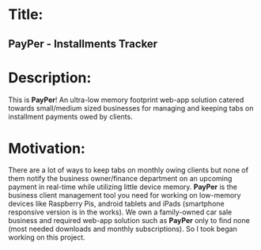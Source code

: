 # Title:
## PayPer - Installments Tracker

# Description:
This is **PayPer**! An ultra-low memory footprint web-app solution catered towards small/medium sized businesses for managing and keeping tabs on installment payments owed by clients.

# Motivation:
There are a lot of ways to keep tabs on monthly owing clients but none of them notify the business owner/finance department on an upcoming payment in real-time while utilizing little device memory. **PayPer** is the business client management tool you need for working on low-memory devices like Raspberry Pis, android tablets and iPads (smartphone responsive version is in the works). We own a family-owned car sale business and required web-app solution such as **PayPer** only to find none (most needed downloads and monthly subscriptions). So I took began working on this project.